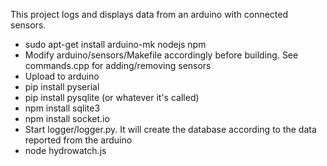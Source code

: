 This project logs and displays data from an arduino with connected sensors.

* sudo apt-get install arduino-mk nodejs npm
* Modify arduino/sensors/Makefile accordingly before building. See commands.cpp for adding/removing sensors
* Upload to arduino
* pip install pyserial
* pip install pysqlite (or whatever it's called)
* npm install sqlite3
* npm install socket.io
* Start logger/logger.py. It will create the database according to the data reported from the arduino
* node hydrowatch.js
